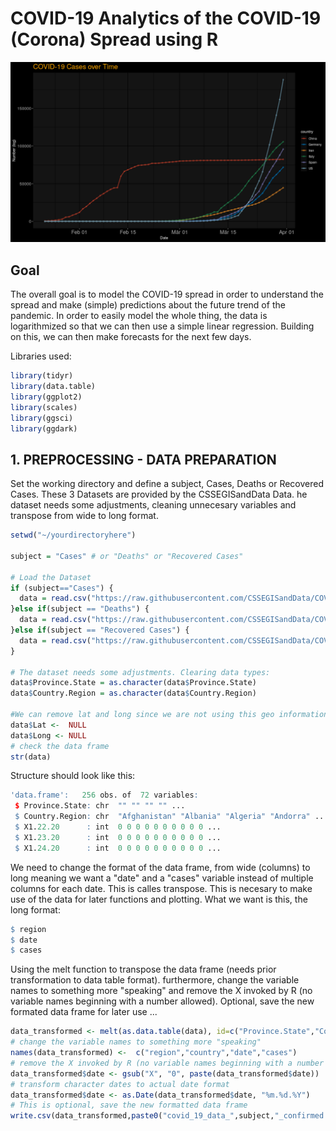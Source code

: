 # COVID-19 Analytics of the COVID-19 (Corona) Spread using R
![COVID-19 Cases over time](plots/covid19_cases_top6.png)

## Goal
The overall goal is to model the COVID-19 spread in order to understand the spread and make (simple) predictions about the future trend of the pandemic. In order to easily model the whole thing, the data is logarithmized so that we can then use a simple linear regression. Building on this, we can then make forecasts for the next few days.

Libraries used:
```r
library(tidyr)
library(data.table)
library(ggplot2)
library(scales)
library(ggsci)
library(ggdark)
```

## 1. PREPROCESSING - DATA PREPARATION

Set the working directory and define a subject, Cases, Deaths or Recovered Cases. These 3 Datasets are provided by the CSSEGISandData Data. he dataset needs some adjustments, cleaning unnecesary variables and transpose from wide to long format.
```r
setwd("~/yourdirectoryhere")

subject = "Cases" # or "Deaths" or "Recovered Cases"

# Load the Dataset 
if (subject=="Cases") {
  data = read.csv("https://raw.githubusercontent.com/CSSEGISandData/COVID-19/master/csse_covid_19_data/csse_covid_19_time_series/time_series_covid19_confirmed_global.csv")
}else if(subject == "Deaths") {
  data = read.csv("https://raw.githubusercontent.com/CSSEGISandData/COVID-19/master/csse_covid_19_data/csse_covid_19_time_series/time_series_covid19_deaths_global.csv")
}else if(subject == "Recovered Cases") {
  data = read.csv("https://raw.githubusercontent.com/CSSEGISandData/COVID-19/master/csse_covid_19_data/csse_covid_19_time_series/time_series_covid19_recovered_global.csv")
}

# The dataset needs some adjustments. Clearing data types:
data$Province.State = as.character(data$Province.State)
data$Country.Region = as.character(data$Country.Region)

#We can remove lat and long since we are not using this geo information here
data$Lat <-  NULL
data$Long <- NULL
# check the data frame
str(data)
```
Structure should look like this:
```r
'data.frame':	256 obs. of  72 variables:
 $ Province.State: chr  "" "" "" "" ...
 $ Country.Region: chr  "Afghanistan" "Albania" "Algeria" "Andorra" ...
 $ X1.22.20      : int  0 0 0 0 0 0 0 0 0 0 ...
 $ X1.23.20      : int  0 0 0 0 0 0 0 0 0 0 ...
 $ X1.24.20      : int  0 0 0 0 0 0 0 0 0 0 ...
```
We need to change the format of the data frame, from wide (columns) to long meaning we want a "date" and a "cases" variable instead of multiple columns for each date. This is calles transpose. This is necesary to make use of the data for later functions and plotting.
What we want is this, the long format:
```r
$ region
$ date
$ cases
```
Using the melt function to transpose the data frame (needs prior transformation to data table format). furthermore, change the variable names to something more "speaking" and remove the X invoked by R (no variable names beginning with a number allowed). Optional, save the new formated data frame for later use ...
```r
data_transformed <- melt(as.data.table(data), id=c("Province.State","Country.Region"), fun="Sum")
# change the variable names to something more "speaking"
names(data_transformed) <-  c("region","country","date","cases")
# remove the X invoked by R (no variable names beginning with a number allowed)
data_transformed$date <- gsub("X", "0", paste(data_transformed$date))
# transform character dates to actual date format
data_transformed$date <- as.Date(data_transformed$date, "%m.%d.%Y")
# This is optional, save the new formatted data frame
write.csv(data_transformed,paste0("covid_19_data_",subject,"_confirmed.csv"),row.names=FALSE)
```
